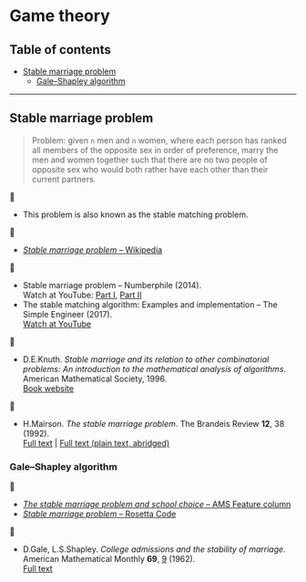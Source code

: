 # Game theory

## Table of contents

* [Stable marriage problem](#stable-marriage-problem)
	* [Gale&ndash;Shapley algorithm](#galeshapley-algorithm)

---

## Stable marriage problem

> Problem: given `n` men and `n` women, where each person has ranked all members of the opposite sex in order of preference, marry the men and women together such that there are no two people of opposite sex who would both rather have each other than their current partners.

:memo:

* This problem is also known as the stable matching problem.

:link:

* [*Stable marriage problem* &ndash; Wikipedia](https://en.wikipedia.org/wiki/Stable_marriage_problem)

:movie_camera:

* Stable marriage problem &ndash; Numberphile (2014).\
Watch at YouTube: [Part I](https://www.youtube.com/watch?v=Qcv1IqHWAzg), [Part II](https://www.youtube.com/watch?v=LtTV6rIxhdo)
* The stable matching algorithm: Examples and implementation &ndash; The Simple Engineer (2017).\
[Watch at YouTube](https://www.youtube.com/watch?v=FhRf0j068ZA)

:book:

* D.E.Knuth. *Stable marriage and its relation to other combinatorial problems: An introduction to the mathematical analysis of algorithms*. American Mathematical Society, 1996.\
[Book website](https://www-cs-faculty.stanford.edu/~knuth/ms.html)

:page_facing_up:

* H.Mairson. *The stable marriage problem*. The Brandeis Review **12**, 38 (1992).\
[Full text](https://archive.org/details/brandeisreview1214bran/page/n38) |
[Full text (plain text, abridged)](http://www.cs.columbia.edu/~evs/intro/stable/writeup.html)

### Gale&ndash;Shapley algorithm

:link:

* [*The stable marriage problem and school choice* &ndash; AMS Feature column](http://www.ams.org/publicoutreach/feature-column/fc-2015-03)
* [*Stable marriage problem* &ndash; Rosetta Code](https://rosettacode.org/wiki/Stable_marriage_problem)

:page_facing_up:

* D.Gale, L.S.Shapley. *College admissions and the stability of marriage*. American Mathematical Monthly **69**, [9](https://dx.doi.org/10.2307/2312726) (1962).\
[Full text](http://www.eecs.harvard.edu/cs286r/courses/fall09/papers/galeshapley.pdf)
